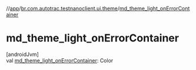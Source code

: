 //[app](../../index.md)/[br.com.autotrac.testnanoclient.ui.theme](index.md)/[md_theme_light_onErrorContainer](md_theme_light_on-error-container.md)

# md_theme_light_onErrorContainer

[androidJvm]\
val [md_theme_light_onErrorContainer](md_theme_light_on-error-container.md): Color
